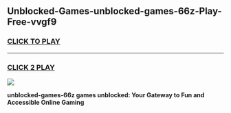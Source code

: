 
## Unblocked-Games-unblocked-games-66z-Play-Free-vvgf9
<h3>
<a href="https://premium76.site?title=unblocked-games-66z&ref=09A">CLICK TO PLAY</a></h3>
<hr>

<h3>
<a href="https://premium76.site?title=unblocked-games-66z&ref=09A">CLICK 2 PLAY</a>
  
</h3>

<a href="https://premium76.site?title=unblocked-games-66z&ref=09A"><img src="https://clearcache.store/games.png"></a>


**unblocked-games-66z games unblocked: Your Gateway to Fun and Accessible Online Gaming**
